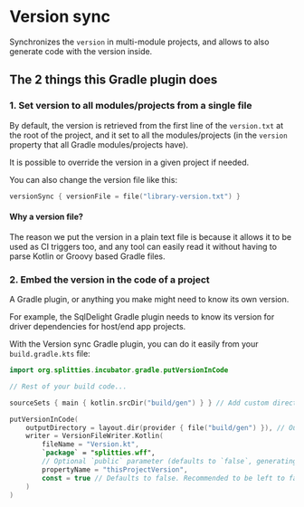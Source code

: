 # Version sync

Synchronizes the `version` in multi-module projects, and allows to also generate code with the version inside.

## The 2 things this Gradle plugin does

### 1. Set version to all modules/projects from a single file

By default, the version is retrieved from the first line of the `version.txt` at the root of the project,
and it set to all the modules/projects (in the `version` property that all Gradle modules/projects have).

It is possible to override the version in a given project if needed.

You can also change the version file like this:

```gradle.kts
versionSync { versionFile = file("library-version.txt") }
```

#### Why a version **file**?

The reason we put the version in a plain text file is because it allows it to be used as CI triggers too,
and any tool can easily read it without having to parse Kotlin or Groovy based Gradle files.

### 2. Embed the version in the code of a project

A Gradle plugin, or anything you make might need to know its own version.

For example, the SqlDelight Gradle plugin needs to know its version for driver dependencies for host/end app projects. 

With the Version sync Gradle plugin, you can do it easily from your `build.gradle.kts` file:

```gradle.kts
import org.splitties.incubator.gradle.putVersionInCode

// Rest of your build code...

sourceSets { main { kotlin.srcDir("build/gen") } } // Add custom directory for generated code

putVersionInCode(
    outputDirectory = layout.dir(provider { file("build/gen") }), // Output in the same custom directory
    writer = VersionFileWriter.Kotlin(
        fileName = "Version.kt",
        `package` = "splitties.wff",
        // Optional `public` parameter (defaults to `false`, generating `internal` visibility).
        propertyName = "thisProjectVersion",
        const = true // Defaults to false. Recommended to be left to false if made public.
    )
)
```
